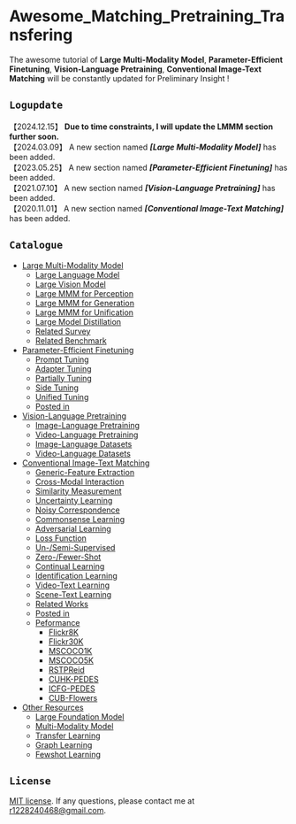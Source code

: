 Awesome_Matching_Pretraining_Transfering
===========================================
The awesome tutorial of **Large Multi-Modality Model**, **Parameter-Efficient Finetuning**, **Vision-Language Pretraining**, **Conventional Image-Text Matching** will be constantly updated for Preliminary Insight !

## ``Logupdate ``

【2024.12.15】 **Due to time constraints, I will update the LMMM section further soon.**   
【2024.03.09】 A new section named ***[Large Multi-Modality Model]*** has been added.  
【2023.05.25】 A new section named ***[Parameter-Efficient Finetuning]*** has been added.  
【2021.07.10】 A new section named ***[Vision-Language Pretraining]*** has been added.  
【2020.11.01】 A new section named ***[Conventional Image-Text Matching]*** has been added.  

## ``Catalogue ``

* [Large Multi-Modality Model](./large_mmm.md)
    * [Large Language Model](./large_mmm.md/#large-language-model)
    * [Large Vision Model](./large_mmm.md/#large-vision-model)
    * [Large MMM for Perception](./large_mmm.md/#large-mmm-for-perception)
    * [Large MMM for Generation](./large_mmm.md/#large-mmm-for-generation)
    * [Large MMM for Unification](./large_mmm.md/#large-mmm-for-unification)
    * [Large Model Distillation](./large_mmm.md/#large-modal-distillation)
    * [Related Survey](./large_mmm.md/#related-survey)
    * [Related Benchmark](./large_mmm.md/#related-benchmark)
* [Parameter-Efficient Finetuning](./transfer_learning.md)
    * [Prompt Tuning](./transfer_learning.md/#prompt-tuning)
    * [Adapter Tuning](./transfer_learning.md/#adapter-tuning)
    * [Partially Tuning](./transfer_learning.md/#partially-tuning)
    * [Side Tuning](./transfer_learning.md/#side-tuning)
    * [Unified Tuning](./transfer_learning.md/#unified-tuning)
    * [Posted in](./transfer_learning.md/#posted-in)
* [Vision-Language Pretraining](./pretrained_model.md)
    * [Image-Language Pretraining](./pretrained_model.md/#image-language-pretraining)
    * [Video-Language Pretraining](./pretrained_model.md/#video-language-pretraining)
    * [Image-Language Datasets](./pretrained_model.md/#image-language-datasets)
    * [Video-Language Datasets](./pretrained_model.md/#video-language-datasets)
* [Conventional Image-Text Matching](./conventional_method.md)
    * [Generic-Feature Extraction](./conventional_method.md/#generic-feature-extraction)
    * [Cross-Modal Interaction](./conventional_method.md/#cross-modal-interaction)
    * [Similarity Measurement](./conventional_method.md/#similarity-measurement)
    * [Uncertainty Learning](./conventional_method.md/#uncertainty-learning)
    * [Noisy Correspondence](./conventional_method.md/#noisy-correspondence)
    * [Commonsense Learning](./conventional_method.md/#commonsense-learning)
    * [Adversarial Learning](./conventional_method.md/#adversarial-learning)
    * [Loss Function](./conventional_method.md/#loss-function)
    * [Un-/Semi-Supervised](./conventional_method.md/#un-supervised-or-semi-supervised)
    * [Zero-/Fewer-Shot](./conventional_method.md/#zero-shot-or-fewer-shot)
    * [Continual Learning](./conventional_method.md/#continual-learning)
    * [Identification Learning](./conventional_method.md/#identification-learning)
    * [Video-Text Learning](https://github.com/danieljf24/awesome-video-text-retrieval)
    * [Scene-Text Learning](./conventional_method.md/#scene-text-learning)
    * [Related Works](./conventional_method.md/#related-works)
    * [Posted in](./conventional_method.md/#posted-in)
    * [Peformance](./performance.md)
        * [Flickr8K](./performance.md/#performance-of-flickr8k)
        * [Flickr30K](./performance.md/#performance-of-flickr30k)
        * [MSCOCO1K](./performance.md/#performance-of-mscoco1k)
        * [MSCOCO5K](./performance.md/#performance-of-mscoco5k)
        * [RSTPReid](./performance.md/#performance-of-rstpreid)
        * [CUHK-PEDES](./performance.md/#performance-of-cuhk-pedes)
        * [ICFG-PEDES](./performance.md/#performance-of-icfg-pedes)
        * [CUB-Flowers](./performance.md/#performance-of-cub-flowers)
* [Other Resources](./resource.md/#other-resources)
    * [Large Foundation Model](./resource.md/#large-foundation-model)
    * [Multi-Modality Model](./resource.md/#multi-modality-model)
    * [Transfer Learning](./resource.md/#transfer-learning)
    * [Graph Learning](./resource.md/#graph-learning)
    * [Fewshot Learning](./resource.md/#fewshot-learning)
    

## ``License ``
[MIT license](LICENSE). If any questions, please contact me at r1228240468@gmail.com.
